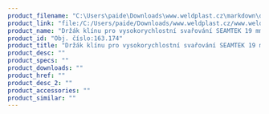 ```yaml
---
product_filename: "C:\Users\paide\Downloads\www.weldplast.cz\markdown\drzak-klinu-pro-vysokorychlostni-svarovani-seamtek-19-mm_pg=3.md"
product_link: "file:/C:/Users/paide/Downloads/www.weldplast.cz/www.weldplast.cz/drzak-klinu-pro-vysokorychlostni-svarovani-seamtek-19-mm_pg=3"
product_name: "Držák klínu pro vysokorychlostní svařování SEAMTEK 19 mm"
product_id: "Obj. číslo:163.174"
product_title: "Držák klínu pro vysokorychlostní svařování SEAMTEK 19 mm | Weldplast"
product_desc: ""
product_specs: ""
product_downloads: ""
product_href: ""
product_desc_2: ""
product_accessories: ""
product_similar: ""
---
```

